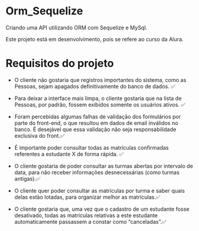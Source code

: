 # Orm_Sequelize
Criando uma API utilizando ORM com Sequelize e MySql.

Este projeto está em desenvolvimento, pois se refere ao curso da Alura.

# Requisitos do projeto

- O cliente não gostaria que registros importantes do sistema, como as Pessoas, sejam apagados definitivamente do banco de dados. ✅

- Para deixar a interface mais limpa, o cliente gostaria que na lista de Pessoas, por padrão, fossem exibidos somente os usuários ativos. ✅

- Foram percebidas algumas falhas de validação dos formulários por parte do front-end, o que resultou em dados de email inválidos no banco. É desejável que essa validação não seja responsabilidade exclusiva do front.✅

- É importante poder consultar todas as matrículas confirmadas referentes a estudante X de forma rápida. ✅

- O cliente gostaria de poder consultar as turmas abertas por intervalo de data, para não receber informações desnecessárias (como turmas antigas).✅

- O cliente quer poder consultar as matrículas por turma e saber quais delas estão lotadas, para organizar melhor as matrículas.✅

- O cliente gostaria que, uma vez que o cadastro de um estudante fosse desativado, todas as matrículas relativas a este estudante automaticamente passassem a constar como “canceladas”.✅